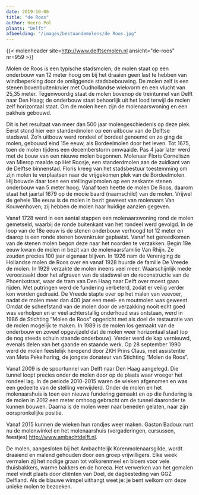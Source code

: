 ```yaml
---
date: 2019-10-06 
title: "de Roos"
author: Heero Pol
plaats: "Delft"
afbeelding: "/images/bestaandemolens/de Roos.jpg"
---
```

{{< molenheader site=http://www.delftsemolen.nl ansicht="de-roos" nr=959 >}}

Molen de Roos is een typische stadsmolen; de molen staat op een onderbouw van 12 meter hoog om bij het draaien geen last
te hebben van windbeperking door de omliggende stadsbebouwing. De molen zelf is een stenen bovenbuitenkruier met
Oudhollandse wiekvorm en een vlucht van 25,35 meter. Tegenwoordig staat de molen bovenop de treintunnel van Delft naar
Den Haag; de onderbouw staat behoorlijk uit het lood terwijl de molen zelf horizontaal staat. Om de molen heen zijn de
molenaarswoning en een pakhuis gebouwd.

Dit is het resultaat van meer dan 500 jaar molengeschiedenis op deze plek. Eerst stond hier een standerdmolen op een
uitbouw van de Delftse stadswal. Zo’n uitbouw werd rondeel of bordeel genoemd en zo ging de molen, gebouwd eind 15e
eeuw, als Bordeelmolen door het leven. Tot 1675, toen de molen tijdens een decemberstorm omwaaide. Pas 4 jaar later werd
met de bouw van een nieuwe molen begonnen. Molenaar Floris Corneliszn van Mierop maalde op Het Roosje, een standerdmolen
aan de zuidkant van de Delftse binnenstad. Floris kreeg van het stadsbestuur toestemming om zijn molen te verplaatsen
naar de vrijgekomen plek van de Bordeelmolen. Hij bouwde daar toen een stellingwipmolen op een zeskante stenen onderbouw
van 5 meter hoog. Vanaf toen heette de molen De Roos, daarom staat het jaartal 1679 op de mooie baard (naamschild) van
de molen. Vrijwel de gehele 18e eeuw is de molen in bezit geweest van molenaars Van Kouwenhoven; zij hebben de molen
haar huidige aanzien gegeven. 

Vanaf 1728 werd in een aantal stappen een molenaarswoning rond de molen gemetseld, waarbij
de ronde buitenkant van het rondeel werd gevolgd. In de loop van de 18e eeuw is de stenen onderbouw verhoogd tot 12
meter en daarop is een ronde stenen bovenkruier geplaatst. Vanaf het gereedkomen van de stenen molen begon deze naar het
noorden te verzakken. Begin 19e eeuw kwam de molen in bezit van de molenaarsfamilie Van Rhijn. Ze zouden precies 100
jaar eigenaar blijven. In 1926 nam de Vereniging de Hollandse molen de Roos over en vanaf 1928 huurde de familie De
Vreede de molen. In 1929 verzakte de molen ineens veel meer. Waarschijnlijk mede veroorzaakt door het afgraven van de
stadswal en de reconstructie van de Phoenixstraat, waar de tram van Den Haag naar Delft over moest gaan rijden. Met
putringen werd de fundering verbeterd, zodat er veilig verder kon worden gedraaid. De Vreede stapte over op het malen
van veevoer, nadat de molen meer dan 400 jaar een meel- en moutmolen was geweest. Omdat de scheefstand van de molen door
de verzakking nooit echt goed was verholpen en er veel achterstallig onderhoud was ontstaan, werd in 1986 de Stichting
“Molen de Roos” opgericht met als doel de restauratie van de molen mogelijk te maken. In 1989 is de molen los gemaakt
van de onderbouw en zoveel opgevijzeld dat de molen weer horizontaal staat (op de nog steeds schuin staande onderbouw).
Verder werd de kap vernieuwd, evenals delen van het gaande en staande werk. Op 28 september 1990 werd de molen
feestelijk heropend door ZKH Prins Claus, met assistentie van Meta Pekelharing, de jongste donateur van Stichting “Molen
de Roos”. 

Vanaf 2009 is de spoortunnel van Delft naar Den Haag aangelegd. Die tunnel loopt precies onder de molen door
op de plaats waar vroeger het rondeel lag. In de periode 2010-2015 waren de wieken afgenomen en was een gedeelte van de
stelling verwijderd. Onder de molen en het molenaarshuis is toen een nieuwe fundering gemaakt en op die fundering is de
molen in 2012 een meter omhoog gebracht om de tunnel daaronder te kunnen bouwen. Daarna is de molen weer naar beneden
gelaten, naar zijn oorspronkelijke positie. 

Vanaf 2015 kunnen de wieken hun rondjes weer maken. 
Gaston Badoux runt nu de molenwinkel en het molenaarshuis (vergaderingen, cursussen, feestjes) http://www.ambachtdelft.nl. 

De molen, aangesloten bij het Ambachtelijk Korenmolenaarsgilde, wordt draaiend en malend gehouden door een groep vrijwilligers. 
Elke week vermalen zij het nodige graan tot volkorenmeel en bloem voor vele thuisbakkers, warme bakkers en de horeca. Het
verwerken van het gemalen meel vindt plaats door cliënten van Doel, de dagbesteding van GGZ Delfland. 
Als de blauwe wimpel uithangt weet je: je bent welkom om deze unieke molen te bezoeken.
